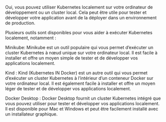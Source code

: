 Oui, vous pouvez utiliser Kubernetes localement sur votre ordinateur de développement ou un cluster local. Cela peut être utile pour tester et développer votre application avant de la déployer dans un environnement de production.

Plusieurs outils sont disponibles pour vous aider à exécuter Kubernetes localement, notamment :

Minikube: Minikube est un outil populaire qui vous permet d’exécuter un cluster Kubernetes à nœud unique sur votre ordinateur local. Il est facile à installer et offre un moyen simple de tester et de développer vos applications localement.

Kind : Kind (Kubernetes IN Docker) est un autre outil qui vous permet d’exécuter un cluster Kubernetes à l’intérieur d’un conteneur Docker sur votre ordinateur local. Il est également facile à installer et offre un moyen léger de tester et de développer vos applications localement.

Docker Desktop : Docker Desktop fournit un cluster Kubernetes intégré que vous pouvez utiliser pour tester et développer vos applications localement. Il est disponible pour Mac et Windows et peut être facilement installé avec un installateur graphique.

